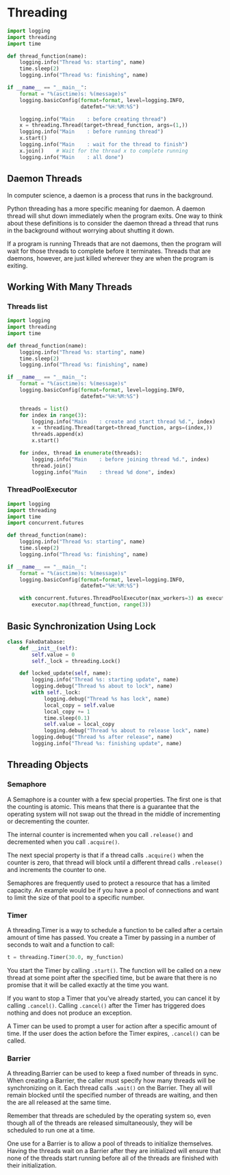 # Threading

```python
import logging
import threading
import time

def thread_function(name):
    logging.info("Thread %s: starting", name)
    time.sleep(2)
    logging.info("Thread %s: finishing", name)

if __name__ == "__main__":
    format = "%(asctime)s: %(message)s"
    logging.basicConfig(format=format, level=logging.INFO,
                        datefmt="%H:%M:%S")

    logging.info("Main    : before creating thread")
    x = threading.Thread(target=thread_function, args=(1,))
    logging.info("Main    : before running thread")
    x.start()
    logging.info("Main    : wait for the thread to finish")
    x.join()    # Wait for the thread x to complete running
    logging.info("Main    : all done")
```

## Daemon Threads

In computer science, a daemon is a process that runs in the background.

Python threading has a more specific meaning for daemon.
A daemon thread will shut down immediately when the program exits.
One way to think about these definitions is to consider the daemon thread a thread that runs in the background without worrying about shutting it down.

If a program is running Threads that are not daemons, then the program will wait for those threads to complete before it terminates.
Threads that are daemons, however, are just killed wherever they are when the program is exiting.

## Working With Many Threads

### Threads list

```python
import logging
import threading
import time

def thread_function(name):
    logging.info("Thread %s: starting", name)
    time.sleep(2)
    logging.info("Thread %s: finishing", name)

if __name__ == "__main__":
    format = "%(asctime)s: %(message)s"
    logging.basicConfig(format=format, level=logging.INFO,
                        datefmt="%H:%M:%S")

    threads = list()
    for index in range(3):
        logging.info("Main    : create and start thread %d.", index)
        x = threading.Thread(target=thread_function, args=(index,))
        threads.append(x)
        x.start()

    for index, thread in enumerate(threads):
        logging.info("Main    : before joining thread %d.", index)
        thread.join()
        logging.info("Main    : thread %d done", index)
```

### ThreadPoolExecutor

```python
import logging
import threading
import time
import concurrent.futures

def thread_function(name):
    logging.info("Thread %s: starting", name)
    time.sleep(2)
    logging.info("Thread %s: finishing", name)

if __name__ == "__main__":
    format = "%(asctime)s: %(message)s"
    logging.basicConfig(format=format, level=logging.INFO,
                        datefmt="%H:%M:%S")

    with concurrent.futures.ThreadPoolExecutor(max_workers=3) as executor:
        executor.map(thread_function, range(3))
```

## Basic Synchronization Using Lock

```python
class FakeDatabase:
    def __init__(self):
        self.value = 0
        self._lock = threading.Lock()

    def locked_update(self, name):
        logging.info("Thread %s: starting update", name)
        logging.debug("Thread %s about to lock", name)
        with self._lock:
            logging.debug("Thread %s has lock", name)
            local_copy = self.value
            local_copy += 1
            time.sleep(0.1)
            self.value = local_copy
            logging.debug("Thread %s about to release lock", name)
        logging.debug("Thread %s after release", name)
        logging.info("Thread %s: finishing update", name)
```

## Threading Objects

### Semaphore

A Semaphore is a counter with a few special properties.
The first one is that the counting is atomic.
This means that there is a guarantee that the operating system will not swap out the thread in the middle of incrementing or decrementing the counter.

The internal counter is incremented when you call `.release()` and decremented when you call `.acquire()`.

The next special property is that if a thread calls `.acquire()` when the counter is zero, that thread will block until a different thread calls `.release()` and increments the counter to one.

Semaphores are frequently used to protect a resource that has a limited capacity.
An example would be if you have a pool of connections and want to limit the size of that pool to a specific number.

### Timer

A threading.Timer is a way to schedule a function to be called after a certain amount of time has passed. You create a Timer by passing in a number of seconds to wait and a function to call:

```python
t = threading.Timer(30.0, my_function)
```

You start the Timer by calling `.start()`.
The function will be called on a new thread at some point after the specified time, but be aware that there is no promise that it will be called exactly at the time you want.

If you want to stop a Timer that you’ve already started, you can cancel it by calling `.cancel()`.
Calling `.cancel()` after the Timer has triggered does nothing and does not produce an exception.

A Timer can be used to prompt a user for action after a specific amount of time.
If the user does the action before the Timer expires, `.cancel()` can be called.

### Barrier

A threading.Barrier can be used to keep a fixed number of threads in sync.
When creating a Barrier, the caller must specify how many threads will be synchronizing on it.
Each thread calls `.wait()` on the Barrier.
They all will remain blocked until the specified number of threads are waiting, and then the are all released at the same time.

Remember that threads are scheduled by the operating system so, even though all of the threads are released simultaneously, they will be scheduled to run one at a time.

One use for a Barrier is to allow a pool of threads to initialize themselves.
Having the threads wait on a Barrier after they are initialized will ensure that none of the threads start running before all of the threads are finished with their initialization.
